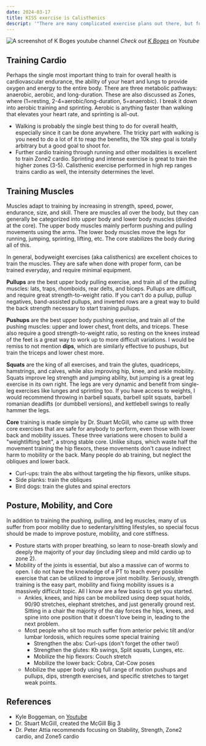 ```yaml
---
date: 2024-03-17
title: KISS exercise is Calisthenics
descript: '"There are many complicated exercise plans out there, but focusing on the fundamental movement patterns and nailing the basics is a timeless good idea."'
---
```

![A screenshot of K Boges youtube channel](/k-boges-pullup.png)
*Check out [K Boges](https://www.youtube.com/@kboges) on Youtube*



## Training Cardio
Perhaps the single most important thing to train for overall health is cardiovascular endurance, the ability of your heart and lungs to provide oxygen and energy to the entire body. There are three metabolic pathways: anaerobic, aerobic, and long-duration. These are also discussed as Zones, where (1=resting, 2-4=aerobic/long-duration, 5=anaerobic). I break it down into aerobic training and sprinting. Aerobic is anything faster than walking that elevates your heart rate, and sprinting is all-out.
- Walking is probably the single best thing to do for overall health, especially since it can be done anywhere. The tricky part with walking is you need to do a lot of it to reap the benefits, the 10k step goal is totally arbitrary but a good goal to shoot for.
- Further cardio training through running and other modalities is excellent to train Zone2 cardio. Sprinting and intense exercise is great to train the higher zones (3-5). Calisthenic exercise performed in high rep ranges trains cardio as well, the intensity determines the level.
## Training Muscles
Muscles adapt to training by increasing in strength, speed, power, endurance, size, and skill. There are muscles all over the body, but they can generally be categorized into upper body and lower body muscles (divided at the core). The upper body muscles mainly perform pushing and pulling movements using the arms. The lower body muscles move the legs for running, jumping, sprinting, lifting, etc. The core stabilizes the body during all of this.

In general, bodyweight exercises (aka calisthenics) are excellent choices to train the muscles. They are safe when done with proper form, can be trained everyday, and require minimal equipment.

**Pullups** are the best upper body pulling exercise, and train all of the pulling muscles: lats, traps, rhomboids, rear delts, and biceps. Pullups are difficult, and require great strength-to-weight ratio. If you can't do a pullup, pullup negatives, band-assisted pullups, and inverted rows are a great way to build the back strength necessary to start training pullups.

**Pushups** are the best upper body pushing exercise, and train all of the pushing muscles: upper and lower chest, front delts, and triceps. These also require a good strength-to-weight ratio, so resting on the knees instead of the feet is a great way to work up to more difficult variations. I would be remiss to not mention **dips**, which are similarly effective to pushups, but train the triceps and lower chest more.

**Squats** are the king of all exercises, and train the glutes, quadriceps, hamstrings, and calves, while also improving hip, knee, and ankle mobility. Squats improve leg strength and jumping ability, but jumping is a great leg exercise in its own right. The legs are very dynamic and benefit from single-leg exercises like lunges and sprinting too. If you have access to weights, I would recommend throwing in barbell squats, barbell split squats, barbell romanian deadlifts (or dumbbell versions), and kettlebell swings to really hammer the legs.

**Core** training is made simple by Dr. Stuart McGill, who came up with three core exercises that are safe for anybody to perform, even those with lower back and mobility issues. These three variations were chosen to build a "weightlifting belt", a strong stable core. Unlike situps, which waste half the movement training the hip flexors, these movements don't cause indirect harm to mobility or the back. Many people do ab training, but neglect the obliques and lower back.
- Curl-ups: train the abs without targeting the hip flexors, unlike situps.
- Side planks: train the obliques
- Bird dogs: train the glutes and spinal erectors

## Posture, Mobility, and Core
In addition to training the pushing, pulling, and leg muscles, many of us suffer from poor mobility due to sedentary/sitting lifestyles, so special focus should be made to improve posture, mobility, and core stiffness.
- Posture starts with proper breathing, so learn to nose-breath slowly and deeply the majority of your day (including sleep and mild cardio up to zone 2).
- Mobility of the joints is essential, but also a massive can of worms to open. I do not have the knowledge of a PT to teach every possible exercise that can be utilized to improve joint mobility. Seriously, strength training is the easy part, mobility and fixing mobility issues is a massively difficult topic. All I know are a few basics to get you started.
	- Ankles, knees, and hips can be mobilized using deep squat holds, 90/90 stretches, elephant stretches, and just generally ground rest. Sitting in a chair the majority of the day forces the hips, knees, and spine into one position that it doesn't love being in, leading to the next problem.
	- Most people who sit too much suffer from anterior pelvic tilt and/or lumbar lordosis, which requires some special training
		- Strengthen the abs: Curl-ups (don't forget the other two!)
		- Strengthen the glutes: Kb swings, Split squats, Lunges, etc.
		- Mobilize the hip flexors: Couch stretch
		- Mobilize the lower back: Cobra, Cat-Cow poses
	- Mobilize the upper body using full range of motion pushups and pullups, dips, strength exercises, and specific stretches to target weak points.

## References
- Kyle Boggeman, on [Youtube](https://www.youtube.com/@kboges)
- Dr. Stuart McGill, created the McGill Big 3
- Dr. Peter Attia recommends focusing on Stability, Strength, Zone2 cardio, and Zone5 cardio
